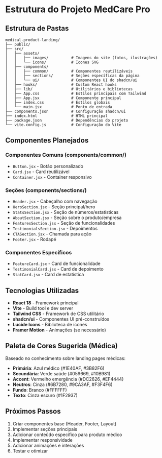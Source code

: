 # Estrutura do Projeto MedCare Pro

## Estrutura de Pastas

```
medical-product-landing/
├── public/
├── src/
│   ├── assets/
│   │   ├── images/          # Imagens do site (fotos, ilustrações)
│   │   └── icons/           # Ícones SVG
│   ├── components/
│   │   ├── common/          # Componentes reutilizáveis
│   │   ├── sections/        # Seções específicas da página
│   │   └── ui/              # Componentes UI do shadcn/ui
│   ├── hooks/               # Custom React hooks
│   ├── lib/                 # Utilitários e bibliotecas
│   ├── App.css              # Estilos principais com Tailwind
│   ├── App.jsx              # Componente principal
│   ├── index.css            # Estilos globais
│   └── main.jsx             # Ponto de entrada
├── components.json          # Configuração shadcn/ui
├── index.html               # HTML principal
├── package.json             # Dependências do projeto
└── vite.config.js           # Configuração do Vite
```

## Componentes Planejados

### Componentes Comuns (components/common/)
- `Button.jsx` - Botão personalizado
- `Card.jsx` - Card reutilizável
- `Container.jsx` - Container responsivo

### Seções (components/sections/)
- `Header.jsx` - Cabeçalho com navegação
- `HeroSection.jsx` - Seção principal/hero
- `StatsSection.jsx` - Seção de números/estatísticas
- `AboutSection.jsx` - Seção sobre o produto/empresa
- `FeaturesSection.jsx` - Seção de funcionalidades
- `TestimonialsSection.jsx` - Depoimentos
- `CTASection.jsx` - Chamada para ação
- `Footer.jsx` - Rodapé

### Componentes Específicos
- `FeatureCard.jsx` - Card de funcionalidade
- `TestimonialCard.jsx` - Card de depoimento
- `StatCard.jsx` - Card de estatística

## Tecnologias Utilizadas

- **React 18** - Framework principal
- **Vite** - Build tool e dev server
- **Tailwind CSS** - Framework de CSS utilitário
- **shadcn/ui** - Componentes UI pré-construídos
- **Lucide Icons** - Biblioteca de ícones
- **Framer Motion** - Animações (se necessário)

## Paleta de Cores Sugerida (Médica)

Baseado no conhecimento sobre landing pages médicas:
- **Primária**: Azul médico (#1E40AF, #3B82F6)
- **Secundária**: Verde saúde (#059669, #10B981)
- **Accent**: Vermelho emergência (#DC2626, #EF4444)
- **Neutros**: Cinza (#6B7280, #9CA3AF, #F3F4F6)
- **Fundo**: Branco (#FFFFFF)
- **Texto**: Cinza escuro (#1F2937)

## Próximos Passos

1. Criar componentes base (Header, Footer, Layout)
2. Implementar seções principais
3. Adicionar conteúdo específico para produto médico
4. Implementar responsividade
5. Adicionar animações e interações
6. Testar e otimizar

